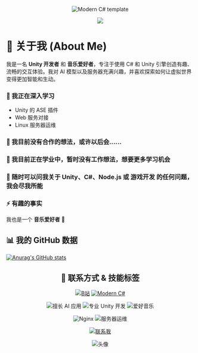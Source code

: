 <div align="center">

![Modern C# template](https://readme-typing-svg.herokuapp.com?font=Segoe+Script&center=true&lines=Besty0728.)

<img src="https://capsule-render.vercel.app/api?type=waving&color=gradient&customColorList=0,2,2,5,30&height=80&section=header&text=🌈%20你好啊，欢迎来到我的主页%20✨&fontSize=28&fontColor=333333&animation=twinkling" />

</div>

# 👋 关于我 (About Me)

我是一名 **Unity 开发者** 和 **音乐爱好者**，专注于使用 C# 和 Unity 引擎创造有趣、流畅的交互体验。我对 AI 模型以及服务器充满兴趣，并喜欢探索如何让虚拟世界变得更加智能和生动。

### 🌱 我正在深入学习
- Unity 的 ASE 插件
- Web 服务对接
- Linux 服务器运维

### 👯 我目前没有合作的想法，或许以后会......

### 🤔 我目前正在学业中，暂时没有工作想法，想要更多学习机会

### 💬 随时可以问我关于 Unity、C#、Node.js 或 游戏开发 的任何问题，我会尽我所能

### ⚡ 有趣的事实
我也是一个 **音乐爱好者** 🎵

## 📊 我的 GitHub 数据

[![Anurag's GitHub stats](https://github-readme-stats.vercel.app/api?username=Besty0728&show_icons=true&theme=tokyonight)](https://b23.tv/iEJTnPp)

<div align="center">

## 🔗 联系方式 & 技能标签

[![B站](https://img.shields.io/badge/B站-流转星-yellow)](https://space.bilibili.com/420378171)
[![Modern C#](https://img.shields.io/badge/code-Modern%20CSharp-blue)](https://learn.microsoft.com/zh-cn/dotnet/csharp/tour-of-csharp) 

![擅长 AI 应用](https://img.shields.io/badge/擅长-AI应用-yellow) 
![专业 Unity 开发](https://img.shields.io/badge/专业-Unity开发-orange) 
![爱好音乐](https://img.shields.io/badge/爱好-音乐-red)

![Nginx](https://img.shields.io/badge/技能-Nginx-green)
![服务器运维](https://img.shields.io/badge/技能-服务器运维-purple)

[![联系我](https://img.shields.io/badge/联系我-邮箱-pink)](mailto:a2120060205@icloud.com)

![头像](https://image.ai0728.com.cn/file/package/1754933714455_IMG_1380.jpeg)

</div>
